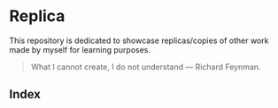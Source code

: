 # Replica
This repository is dedicated to showcase replicas/copies of other work made by myself for learning purposes.
>What I cannot create, I do not understand — Richard Feynman.

<h2>Index</h2>
